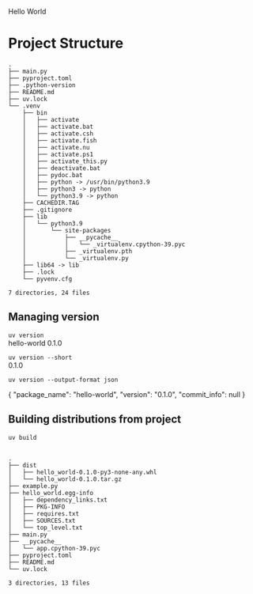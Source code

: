 Hello World
 
# Project Structure

```
.
├── main.py
├── pyproject.toml
├── .python-version
├── README.md
├── uv.lock
└── .venv
    ├── bin
    │   ├── activate
    │   ├── activate.bat
    │   ├── activate.csh
    │   ├── activate.fish
    │   ├── activate.nu
    │   ├── activate.ps1
    │   ├── activate_this.py
    │   ├── deactivate.bat
    │   ├── pydoc.bat
    │   ├── python -> /usr/bin/python3.9
    │   ├── python3 -> python
    │   └── python3.9 -> python
    ├── CACHEDIR.TAG
    ├── .gitignore
    ├── lib
    │   └── python3.9
    │       └── site-packages
    │           ├── __pycache__
    │           │   └── _virtualenv.cpython-39.pyc
    │           ├── _virtualenv.pth
    │           └── _virtualenv.py
    ├── lib64 -> lib
    ├── .lock
    └── pyvenv.cfg

7 directories, 24 files
```
 
## Managing version

`uv version`  
hello-world 0.1.0  

`uv version --short`  
0.1.0  

`uv version --output-format json`  

{
  "package_name": "hello-world",
  "version": "0.1.0",
  "commit_info": null
}
 
## Building distributions from project  
 
`uv build`  
 
```

.
├── dist
│   ├── hello_world-0.1.0-py3-none-any.whl
│   └── hello_world-0.1.0.tar.gz
├── example.py
├── hello_world.egg-info
│   ├── dependency_links.txt
│   ├── PKG-INFO
│   ├── requires.txt
│   ├── SOURCES.txt
│   └── top_level.txt
├── main.py
├── __pycache__
│   └── app.cpython-39.pyc
├── pyproject.toml
├── README.md
└── uv.lock

3 directories, 13 files
```
